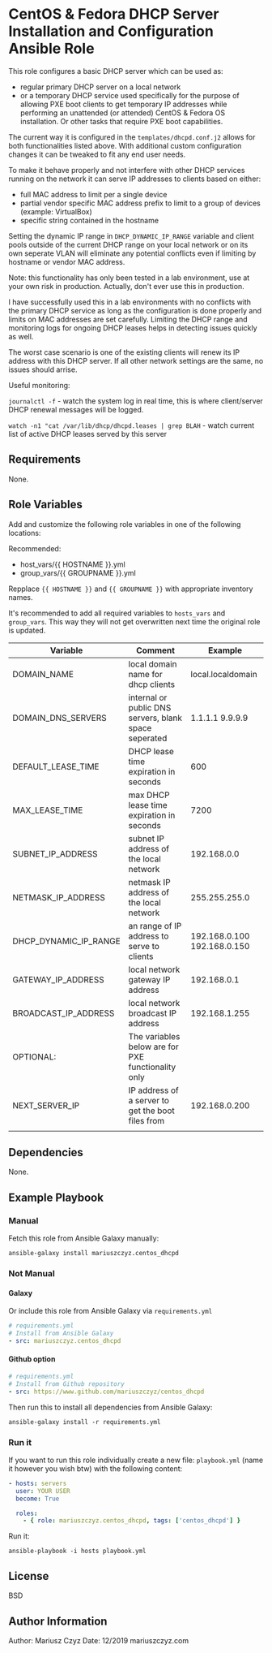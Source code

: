 # CentOS & Fedora DHCP Server Installation and Configuration Ansible Role

This role configures a basic DHCP server which can be used as:

- regular primary DHCP server on a local network
- or a temporary DHCP service used specifically for the purpose of allowing
PXE boot clients to get temporary IP addresses while performing
an unattended (or attended) CentOS & Fedora OS installation. Or other tasks
that require PXE boot capabilities.

The current way it is configured in the `templates/dhcpd.conf.j2`
allows for both functionalities listed above.
With additional custom configuration changes it can be tweaked to
fit any end user needs.

To make it behave properly and not interfere with other DHCP services
running on the network it can serve IP addresses to clients
based on either:

- full MAC address to limit per a single device
- partial vendor specific MAC address prefix to limit to a group
  of devices (example: VirtualBox)
- specific string contained in the hostname

Setting the dynamic IP range in `DHCP_DYNAMIC_IP_RANGE` variable and
client pools outside of the current DHCP range on your local network
or on its own seperate VLAN will eliminate any potential conflicts
even if limiting by hostname or vendor MAC address.

Note: this functionality has only been tested in a lab environment,
use at your own risk in production. Actually, don't ever use this in production.

I have successfully used this in a lab environments with no conflicts with the
primary DHCP service as long as the configuration is done properly and limits on
MAC addresses are set carefully. Limiting the DHCP range and monitoring logs for
ongoing DHCP leases helps in detecting issues quickly as well.

The worst case scenario is one of the existing clients will renew its IP address
with this DHCP server. If all other network settings are the same, no issues should
arrise.

Useful monitoring:

`journalctl -f` - watch the system log in real time, this is where client/server
DHCP renewal messages will be logged.

`watch -n1 "cat /var/lib/dhcp/dhcpd.leases | grep BLAH` - watch current list of
active DHCP leases served by this server

## Requirements

None.

## Role Variables

Add and customize the following role variables in one of the following
locations:

Recommended:

- host_vars/{{ HOSTNAME }}.yml
- group_vars/{{ GROUPNAME }}.yml

Repplace `{{ HOSTNAME }}` and `{{ GROUPNAME }}` with appropriate
inventory names.

It's recommended to add all required variables to `hosts_vars` and
`group_vars`. This way they will not get overwritten next time the
original role is updated.

| Variable | Comment | Example |
| -------- | ------- | ------- |
| DOMAIN_NAME | local domain name for dhcp clients | local.localdomain |
| DOMAIN_DNS_SERVERS | internal or public DNS servers, blank space seperated | 1.1.1.1 9.9.9.9 |
| DEFAULT_LEASE_TIME | DHCP lease time expiration in seconds | 600 |
| MAX_LEASE_TIME |     max DHCP lease time expiration in seconds | 7200 |
| SUBNET_IP_ADDRESS | subnet IP address of the local network | 192.168.0.0 |
| NETMASK_IP_ADDRESS | netmask IP address of the local network | 255.255.255.0 |
| DHCP_DYNAMIC_IP_RANGE | an range of IP address to serve to clients | 192.168.0.100 192.168.0.150 |
| GATEWAY_IP_ADDRESS | local network gateway IP address | 192.168.0.1 |
| BROADCAST_IP_ADDRESS | local network broadcast IP address | 192.168.1.255 |
| OPTIONAL: | The variables below are for PXE functionality only | |
| NEXT_SERVER_IP | IP address of a server to get the boot files from | 192.168.0.200 |
|  |

## Dependencies

None.

## Example Playbook

### Manual

Fetch this role from Ansible Galaxy manually:

`ansible-galaxy install mariuszczyz.centos_dhcpd`

### Not Manual

#### Galaxy

Or include this role from Ansible Galaxy via `requirements.yml`

```yaml
# requirements.yml
# Install from Ansible Galaxy
- src: mariuszczyz.centos_dhcpd
```

#### Github option

```yaml
# requirements.yml
# Install from Github repository
- src: https://www.github.com/mariuszczyz/centos_dhcpd
```

Then run this to install all dependencies from Ansible Galaxy:

`ansible-galaxy install -r requirements.yml`

### Run it

If you want to run this role individually create a new file:
`playbook.yml` (name it however you wish btw) with the following content:

```yaml
- hosts: servers
  user: YOUR USER
  become: True

  roles:
    - { role: mariuszczyz.centos_dhcpd, tags: ['centos_dhcpd'] }
```

Run it:

`ansible-playbook -i hosts playbook.yml`

## License

BSD

## Author Information

Author: Mariusz Czyz
Date: 12/2019
mariuszczyz.com
